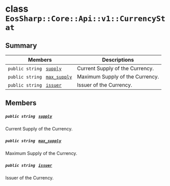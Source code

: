 # class `EosSharp::Core::Api::v1::CurrencyStat` 

## Summary

 Members                                | Descriptions                                
----------------------------------------|---------------------------------------------
`public string ` [`supply`](#class_eos_sharp_1_1_core_1_1_api_1_1v1_1_1_currency_stat_1a12e1c1f85a01194af98c26cfed4eb351) | Current Supply of the Currency.
`public string ` [`max_supply`](#class_eos_sharp_1_1_core_1_1_api_1_1v1_1_1_currency_stat_1acbe67d2b3bd5cc637be769d7e7e2abdc) | Maximum Supply of the Currency.
`public string ` [`issuer`](#class_eos_sharp_1_1_core_1_1_api_1_1v1_1_1_currency_stat_1a1ae22717c32038ab26d3c22800b06476) | Issuer of the Currency.

## Members

##### `public string ` [`supply`](#class_eos_sharp_1_1_core_1_1_api_1_1v1_1_1_currency_stat_1a12e1c1f85a01194af98c26cfed4eb351) 

Current Supply of the Currency.

##### `public string ` [`max_supply`](#class_eos_sharp_1_1_core_1_1_api_1_1v1_1_1_currency_stat_1acbe67d2b3bd5cc637be769d7e7e2abdc) 

Maximum Supply of the Currency.

##### `public string ` [`issuer`](#class_eos_sharp_1_1_core_1_1_api_1_1v1_1_1_currency_stat_1a1ae22717c32038ab26d3c22800b06476) 

Issuer of the Currency.

